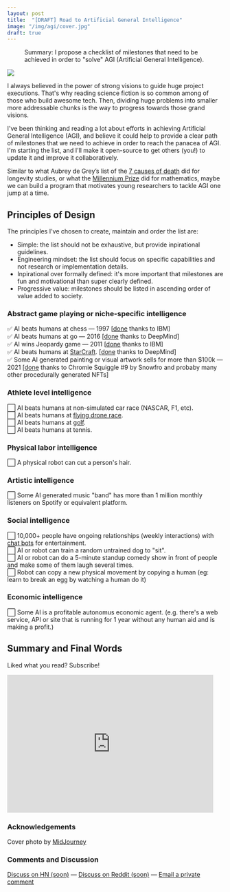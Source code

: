 ```yaml
---
layout: post
title:  "[DRAFT] Road to Artificial General Intelligence"
image: "/img/agi/cover.jpg"
draft: true
---
```

<figure>
  <figcaption style="text-align: left">
  Summary: I propose a checklist of milestones that need to be achieved in order to "solve" AGI (Artificial General Intelligence). 
  </figcaption>
</figure>
<img class="cover rounded" src="{{ page.image }}">

I always believed in the power of strong visions to guide huge project executions. That's why reading science fiction is so common among of those who build awesome tech. Then, dividing huge problems into smaller more addressable chunks is the way to progress towards those grand visions. 

I've been thinking and reading a lot about efforts in achieving Artificial General Intelligence (AGI), and believe it could help to provide a clear path of milestones that we need to achieve in order to reach the panacea of AGI. I'm starting the list, and I'll make it open-source to get others (you!) to update it and improve it collaboratively. 

Similar to what Aubrey de Grey’s list of the [7 causes of death](https://www.longlonglife.org/en/transhumanism-longevity/aging/aubrey-de-grey/transhumanism-aubrey-de-greys-causes-of-aging-with-sens-foundation/) did for longevity studies, or what the [Millennium Prize](https://en.wikipedia.org/wiki/Millennium_Prize_Problems) did for mathematics, maybe we can build a program that motivates young researchers to tackle AGI one jump at a time.


## Principles of Design
The principles I've chosen to create, maintain and order the list are: 
- Simple: the list should not be exhaustive, but provide inpirational guidelines.
- Engineering mindset: the list should focus on specific capabilities and not research or implementation details.
- Inpirational over formally defined: it's more important that milestones are fun and motivational than super clearly defined.
- Progressive value: milestones should be listed in ascending order of value added to society.

### Abstract game playing or niche-specific intelligence
✅ AI beats humans at chess — 1997 [<a href="https://en.wikipedia.org/wiki/Deep_Blue_versus_Garry_Kasparov">done</a> thanks to IBM]<br />
✅ AI beats humans at go — 2016 [<a href="https://en.wikipedia.org/wiki/AlphaGo_versus_Lee_Sedol">done</a> thanks to DeepMind]<br />
✅ AI wins Jeopardy game — 2011 [<a href="https://en.wikipedia.org/wiki/IBM_Watson#Jeopardy!">done</a> thanks to IBM]<br />
✅ AI beats humans at [StarCraft](https://starcraft2.com/en-us/). [<a href="https://en.wikipedia.org/wiki/AlphaStar_(software)">done</a> thanks to DeepMind]<br />
✅ Some AI generated painting or visual artwork sells for more than $100k — 2021 [<a href="https://etherscan.io/tx/0x66579f35ed2c335a218604bd1c0a1aaa938024f5a3c6d87884e4c01b3a90a0d4">done</a> thanks to Chromie Squiggle #9 by Snowfro and probaby many other procedurally generated NFTs] <br />

### Athlete level intelligence
⬜ AI beats humans at non-simulated car race (NASCAR, F1, etc).<br />
⬜ AI beats humans at [flying drone race](http://arstechnica.com/gadgets/2015/08/the-new-underground-sport-of-first-person-drone-racing/). <br />
⬜ AI beats humans at [golf](https://www.youtube.com/watch?v=2CVURQdFILk). <br />
⬜ AI beats humans at tennis. <br />

### Physical labor intelligence
⬜ A physical robot can cut a person's hair.

### Artistic intelligence 
⬜ Some AI generated music "band" has more than 1 million monthly listeners on Spotify or equivalent platform. <br />

### Social intelligence
⬜ 10,000+ people have ongoing relationships (weekly interactions) with [chat bots](http://www.nytimes.com/2015/08/04/science/for-sympathetic-ear-more-chinese-turn-to-smartphone-program.html) for entertainment.  
⬜ AI or robot can train a random untrained dog to "sit".  
⬜ AI or robot can do a 5-minute standup comedy show in front of people and make some of them laugh several times.  
⬜ Robot can copy a new physical movement by copying a human (eg: learn to break an egg by watching a human do it)  

### Economic intelligence
⬜ Some AI is a profitable autonomus economic agent. (e.g. there's a web service, API or site that is running for 1 year without any human aid and is making a profit.)  

## Summary and Final Words 

Liked what you read? Subscribe!
<div style="text-align: center">
	<iframe style="display:block;" src="https://maraoz.substack.com/embed" width="480" height="320" style="border:1px solid #EEE; background:white;" frameborder="0" scrolling="no"></iframe>
</div>

### Acknowledgements
Cover photo by <a href="https://www.midjourney.com/">MidJourney</a>
  
### Comments and Discussion
[Discuss on HN (soon)]() — [Discuss on Reddit (soon)]() — [Email a private comment](mailto:naming@maraoz.com)


